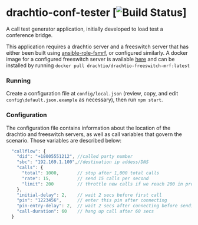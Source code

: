 # drachtio-conf-tester [![Build Status](https://secure.travis-ci.org/davehorton/drachtio-conf-tester.png)]

A call test generator application, initially developed to load test a conference bridge.

This application requires a drachtio server and a freeswitch server that has either been built using [ansible-role-fsmrf](https://github.com/davehorton/ansible-role-fsmrf), or configured similarly.  A docker image for a configured freeswitch server is available [here](https://hub.docker.com/r/drachtio/drachtio-freeswitch-mrf/) and can be installed by running `docker pull drachtio/drachtio-freeswitch-mrf:latest`

### Running
Create a configuration file at `config/local.json` (review, copy, and edit `config\default.json.example` as necessary), then run `npm start`.

### Configuration
The configuration file contains information about the location of the drachtio and freeswitch servers, as well as call variables that govern the scenario.  Those variables are described below:

```js
  "callflow": {
    "did": "+18005551212", //called party number
    "sbc": "192.169.1.100",//destination ip addess/DNS
    "calls": {
      "total": 1000,       // stop after 1,000 total calls
      "rate": 15,          // send 15 calls per second
      "limit": 200         // throttle new calls if we reach 200 in progress
    },
    "initial-delay": 2,    // wait 2 secs before first call
    "pin": "1223456",      // enter this pin after connecting
    "pin-entry-delay": 2,  // wait 2 secs after connecting before sending pin
    "call-duration": 60    // hang up call after 60 secs
  }
```
